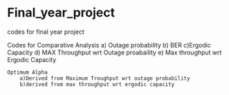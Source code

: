 # Final_year_project
codes for final year project

Codes for 
    Comparative Analysis
        a) Outage probability
        b) BER
        c)Ergodic Capacity
        d) MAX Throughput wrt Outage proabaility
        e) Max throughput wrt Ergodic Capacity
        
    Optimum Alpha
        a)Derived from Maximum Troughput wrt outage probability
        b)derived from max throughput wrt ergodic capacity
     
